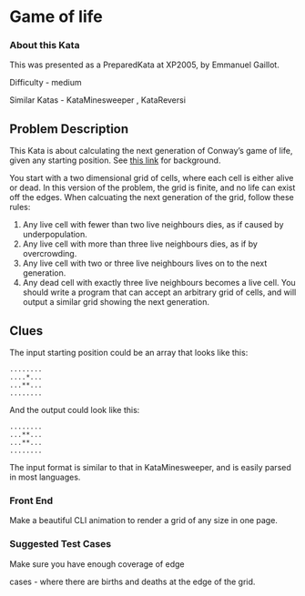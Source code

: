 # Game of life

### About this Kata

This was presented as a PreparedKata at XP2005, by Emmanuel Gaillot.

Difficulty - medium

Similar Katas - KataMinesweeper , KataReversi

## Problem Description
This Kata is about calculating the next generation of Conway’s game of life, given any starting position. See [this link](http://en.wikipedia.org/wiki/Conway%27s_Game_of_Life) for background.

You start with a two dimensional grid of cells, where each cell is either alive or dead. In this version of the problem, the grid is finite, and no life can exist off the edges. When calcuating the next generation of the grid, follow these rules:

1. Any live cell with fewer than two live neighbours dies, as if caused by underpopulation.
2. Any live cell with more than three live neighbours dies, as if by overcrowding.
3. Any live cell with two or three live neighbours lives on to the next generation.
4. Any dead cell with exactly three live neighbours becomes a live cell.
   You should write a program that can accept an arbitrary grid of cells, and will output a similar grid showing the next generation.

## Clues
The input starting position could be an array that looks like this:

```
........
....*...
...**...
........
```

And the output could look like this:

```
........
...**...
...**...
........
```

The input format is similar to that in KataMinesweeper, and is easily parsed in most languages.

### Front End
Make a beautiful CLI animation to render a grid of any size in one page.

### Suggested Test Cases
Make sure you have enough coverage of edge

cases - where there are births and deaths at the edge of the grid.
